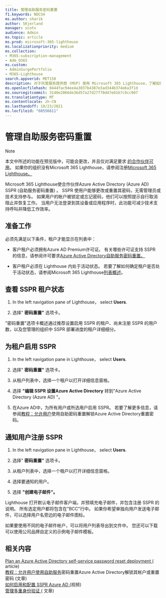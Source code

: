 ```yaml
---
title: 管理自助服务密码重置
f1.keywords: NOCSH
ms.author: sharik
author: SKjerland
manager: scotv
audience: Admin
ms.topic: article
ms.prod: microsoft-365-lighthouse
ms.localizationpriority: medium
ms.collection:
- M365-subscription-management
- Adm_O365
ms.custom:
- AdminSurgePortfolio
- M365-Lighthouse
search.appverid: MET150
description: 对于托管服务提供商 (MSP) 使用 Microsoft 365 Lighthouse，了解如何管理自助服务密码重置。
ms.openlocfilehash: 0444fac94ee4a3037b4387e3ad344b374e6a3f1d
ms.sourcegitcommit: 3140e2866de36d57a27d27f70d47e8167c9cc907
ms.translationtype: MT
ms.contentlocale: zh-CN
ms.lasthandoff: 10/23/2021
ms.locfileid: "60556611"
---
```

# <a name="manage-self-service-password-reset"></a>管理自助服务密码重置

> [!NOTE]
> 本文中所述的功能在预览版中，可能会更改，并且仅对满足要求 [的合作伙伴可用](m365-lighthouse-requirements.md)。 如果你的组织没有Microsoft 365 Lighthouse，请参阅注册[Microsoft 365 Lighthouse。](m365-lighthouse-sign-up.md)

Microsoft 365 Lighthouse使合作伙伴Azure Active Directory (Azure AD) SSPR (自助服务密码重置) 。 SSPR 使用户能够更改或重置其密码，无需管理员或技术支持参与。 如果用户的帐户被锁定或忘记密码，他们可以按照提示自行取消阻止并恢复工作。 当用户无法登录到其设备或应用程序时，此功能可减少技术支持呼叫并降低工作效率。

## <a name="before-you-begin"></a>准备工作

必须先满足以下条件，租户才能显示在列表中：

- 客户租户必须拥有Azure AD Premium许可证。 有关哪些许可证支持 SSPR 的信息，请参阅许可要求[Azure Active Directory自助服务密码重置。](/azure/active-directory/authentication/concept-sspr-licensing)

- 客户租户必须在 Lighthouse 内处于活动状态。 若要了解如何确定租户是否处于活动状态，请参阅Microsoft 365 Lighthouse[列表概述](m365-lighthouse-tenant-list-overview.md)。

## <a name="view-sspr-tenant-status"></a>查看 SSPR 租户状态

1. In the left navigation pane of Lighthouse， select **Users**.

2. 选择" **密码重置"** 选项卡。

"密码重置"选项卡概述通过推荐设置启用 SSPR 的租户、尚未注册 SSPR 的用户数，以及您管理的组织中 SSPR 部署进度的租户详细细分。

## <a name="enable-sspr-for-a-tenant"></a>为租户启用 SSPR

1. In the left navigation pane in Lighthouse， select **Users**.

2. 选择" **密码重置"** 选项卡。

3. 从租户列表中，选择一个租户以打开详细信息窗格。

4. 选择 **"编辑 SSPR 设置Azure Active Directory** 转到"Azure Active Directory (Azure AD) "。

5. 在Azure AD中，为所有用户或所选用户启用 SSPR。 若要了解更多信息，请参阅[教程：允许用户](/azure/active-directory/authentication/tutorial-enable-sspr)使用自助密码重置解锁Azure Active Directory重置密码。

## <a name="notify-users-to-register-for-sspr"></a>通知用户注册 SSPR

1. In the left navigation pane in Lighthouse， select **Users**.

2. 选择" **密码重置"** 选项卡。

3. 从租户列表中，选择一个租户以打开详细信息窗格。

4. 选择要通知的用户。

5. 选择 **"创建电子邮件"。**

Lighthouse 打开默认电子邮件客户端，并预填充电子邮件，并包含注册 SSPR 的说明。 所有选定用户都将包含在"BCC"行中。 如果你希望单独向用户发送电子邮件，可以选择用户名旁边的电子邮件图标。

如果要使用不同的电子邮件帐户，可以将用户列表导出到文件中。 您还可以下载可以使用公司品牌自定义的示例电子邮件模板。

## <a name="related-content"></a>相关内容

[Plan an Azure Active Directory self-service password reset deployment (](/azure/active-directory/authentication/howto-sspr-deployment) article) \
[教程：允许用户使用自助服务](/azure/active-directory/authentication/tutorial-enable-sspr)密码重置Azure Active Directory解锁其帐户或重置密码 (文章) \
[如何启用和配置 SSPR Azure AD (](https://www.youtube.com/watch?v=rA8TvhNcCvQ)视频) \
[管理多重身份验证 (](m365-lighthouse-manage-mfa.md) 文章) 
